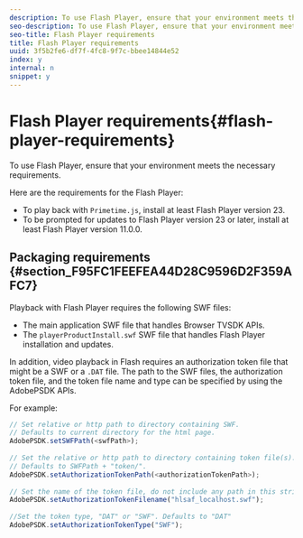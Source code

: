 ```yaml
---
description: To use Flash Player, ensure that your environment meets the necessary requirements.
seo-description: To use Flash Player, ensure that your environment meets the necessary requirements.
seo-title: Flash Player requirements
title: Flash Player requirements
uuid: 3f5b2fe6-df7f-4fc8-9f7c-bbee14844e52
index: y
internal: n
snippet: y
---
```


# Flash Player requirements{#flash-player-requirements}

To use Flash Player, ensure that your environment meets the necessary requirements.

<a id="section_FEE654D506EC4D85AE77302AD2A27777"></a>

Here are the requirements for the Flash Player:

* To play back with `Primetime.js`, install at least Flash Player version 23. 
* To be prompted for updates to Flash Player version 23 or later, install at least Flash Player version 11.0.0.

## Packaging requirements {#section_F95FC1FEEFEA44D28C9596D2F359AFC7}

Playback with Flash Player requires the following SWF files:

* The main application SWF file that handles Browser TVSDK APIs. 
* The `playerProductInstall.swf` SWF file that handles Flash Player installation and updates.

In addition, video playback in Flash requires an authorization token file that might be a SWF or a `.DAT` file. The path to the SWF files, the authorization token file, and the token file name and type can be specified by using the AdobePSDK APIs.

For example: 

```js
// Set relative or http path to directory containing SWF.  
// Defaults to current directory for the html page. 
AdobePSDK.setSWFPath(<swfPath>); 
 
// Set the relative or http path to directory containing token file(s). 
// Defaults to SWFPath + "token/". 
AdobePSDK.setAuthorizationTokenPath(<authorizationTokenPath>); 
 
// Set the name of the token file, do not include any path in this string. 
AdobePSDK.setAuthorizationTokenFilename("hlsaf_localhost.swf"); 
 
//Set the token type, "DAT" or "SWF". Defaults to "DAT" 
AdobePSDK.setAuthorizationTokenType("SWF");
```


